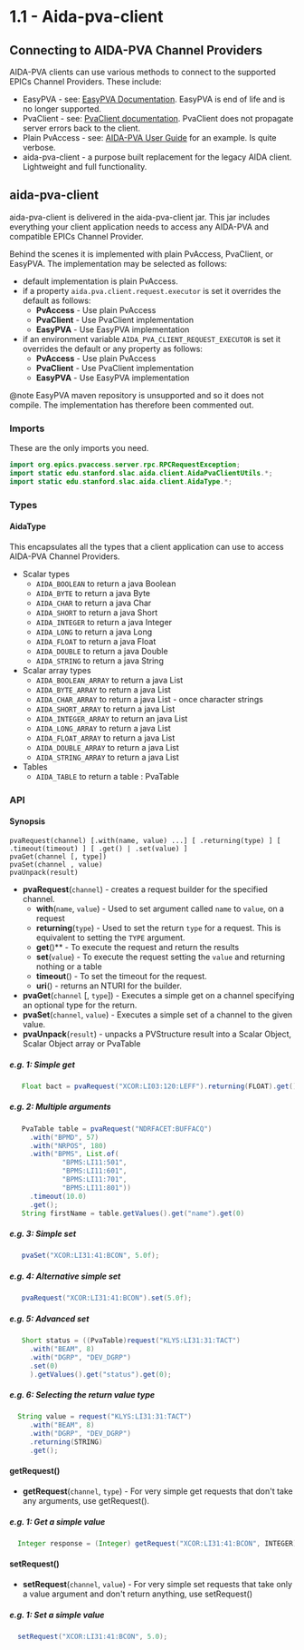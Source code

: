 # 1.1 - Aida-pva-client
## Connecting to AIDA-PVA Channel Providers
AIDA-PVA clients can use various methods to connect to the supported EPICs Channel Providers.  These include: 
- EasyPVA - see: [EasyPVA Documentation](http://epics-pvdata.sourceforge.net/docbuild/easyPVAJava/tip/documentation/easyPVA.html).  EasyPVA is end of life and is no longer supported.
- PvaClient - see: [PvaClient documentation](https://github.com/epics-base/pvaClientJava).  PvaClient does not propagate server errors back to the client.
- Plain PvAccess - see: [AIDA-PVA User Guide](1_00_User_Guide.md) for an example.  Is quite verbose.
- aida-pva-client - a purpose built replacement for the legacy AIDA client.  Lightweight and full functionality.

## aida-pva-client
aida-pva-client is delivered in the aida-pva-client jar.  This jar includes everything 
your client application needs to access any AIDA-PVA and compatible EPICs Channel Provider.

Behind the scenes it is implemented with plain PvAccess, PvaClient, or EasyPVA.  The implementation may be selected as follows:
- default implementation is plain PvAccess.
- if a property `aida.pva.client.request.executor` is set it overrides the default as follows:
  - **PvAccess** - Use plain PvAccess
  - **PvaClient** - Use PvaClient implementation
  - **EasyPVA** - Use EasyPVA implementation
- if an environment variable `AIDA_PVA_CLIENT_REQUEST_EXECUTOR` is set it overrides the default or any property as follows:
  - **PvAccess** - Use plain PvAccess
  - **PvaClient** - Use PvaClient implementation
  - **EasyPVA** - Use EasyPVA implementation

@note EasyPVA maven repository is unsupported and so it does not compile.  The implementation has therefore been commented out.

### Imports
These are the only imports you need.

```java
import org.epics.pvaccess.server.rpc.RPCRequestException;
import static edu.stanford.slac.aida.client.AidaPvaClientUtils.*;
import static edu.stanford.slac.aida.client.AidaType.*;

```

### Types
#### AidaType
This encapsulates all the types that a client application can use to access AIDA-PVA Channel 
Providers.  
* Scalar types
    * `AIDA_BOOLEAN`            to return a java Boolean
    * `AIDA_BYTE`               to return a java Byte
    * `AIDA_CHAR`               to return a java Char
    * `AIDA_SHORT`              to return a java Short
    * `AIDA_INTEGER`            to return a java Integer
    * `AIDA_LONG`               to return a java Long
    * `AIDA_FLOAT`              to return a java Float
    * `AIDA_DOUBLE`             to return a java Double
    * `AIDA_STRING`             to return a java String
* Scalar array types
    * `AIDA_BOOLEAN_ARRAY`      to return a java List<Boolean>
    * `AIDA_BYTE_ARRAY`         to return a java List<Byte>
    * `AIDA_CHAR_ARRAY`         to return a java List<Byte> - once character strings
    * `AIDA_SHORT_ARRAY`        to return a java List<Short>
    * `AIDA_INTEGER_ARRAY`      to return an java List<Integer>
    * `AIDA_LONG_ARRAY`         to return a java List<Long>
    * `AIDA_FLOAT_ARRAY`        to return a java List<Float>
    * `AIDA_DOUBLE_ARRAY`       to return a java List<Double>
    * `AIDA_STRING_ARRAY`       to return a java List<String>
* Tables
    * `AIDA_TABLE`              to return a table : PvaTable

### API
#### Synopsis

    pvaRequest(channel) [.with(name, value) ...] [ .returning(type) ] [ .timeout(timeout) ] [ .get() | .set(value) ]
    pvaGet(channel [, type])
    pvaSet(channel , value)
    pvaUnpack(result)

- **pvaRequest**(`channel`) - creates a request builder for the specified channel.
  - **with**(`name`, `value`) - Used to set argument called `name` to `value`, on a request
  - **returning**(`type`) - Used to set the return `type` for a request.  This is equivalent to setting the `TYPE` argument.
  - **get**()** - To execute the request and return the results
  - **set**(`value`) - To execute the request setting the `value` and returning nothing or a table
  - **timeout**() - To set the timeout for the request.
  - **uri**() - returns an NTURI for the builder.
- **pvaGet**(`channel` [, `type`]) - Executes a simple get on a channel specifying an optional type for the return.
- **pvaSet**(`channel`, `value`) - Executes a simple set of a channel to the given value.
- **pvaUnpack**(`result`) - unpacks a PVStructure result into a Scalar Object, Scalar Object array or PvaTable

##### e.g. 1: Simple get
```java
   Float bact = pvaRequest("XCOR:LI03:120:LEFF").returning(FLOAT).get();
```

##### e.g. 2: Multiple arguments
```java
   PvaTable table = pvaRequest("NDRFACET:BUFFACQ")
     .with("BPMD", 57)
     .with("NRPOS", 180)
     .with("BPMS", List.of(
             "BPMS:LI11:501",
             "BPMS:LI11:601",
             "BPMS:LI11:701",
             "BPMS:LI11:801"))
     .timeout(10.0)
     .get();
   String firstName = table.getValues().get("name").get(0)
```

##### e.g. 3: Simple set

```java
   pvaSet("XCOR:LI31:41:BCON", 5.0f);
```

##### e.g. 4: Alternative simple set

```java
   pvaRequest("XCOR:LI31:41:BCON").set(5.0f);
```

##### e.g. 5: Advanced set
```java
   Short status = ((PvaTable)request("KLYS:LI31:31:TACT")
     .with("BEAM", 8)
     .with("DGRP", "DEV_DGRP")
     .set(0)
     ).getValues().get("status").get(0);
```

##### e.g. 6: Selecting the return value type

```java
  String value = request("KLYS:LI31:31:TACT")
     .with("BEAM", 8)
     .with("DGRP", "DEV_DGRP")
     .returning(STRING)
     .get();
```

#### getRequest()
- **getRequest**(`channel`, `type`) - For very simple get requests that don't take any arguments, use getRequest().

##### e.g. 1: Get a simple value
```java
  Integer response = (Integer) getRequest("XCOR:LI31:41:BCON", INTEGER);
```

#### setRequest()
- **setRequest**(`channel`, `value`) - For very simple set requests that take only a value argument and don't return anything, use setRequest()

##### e.g. 1: Set a simple value
```java
  setRequest("XCOR:LI31:41:BCON", 5.0);
```

